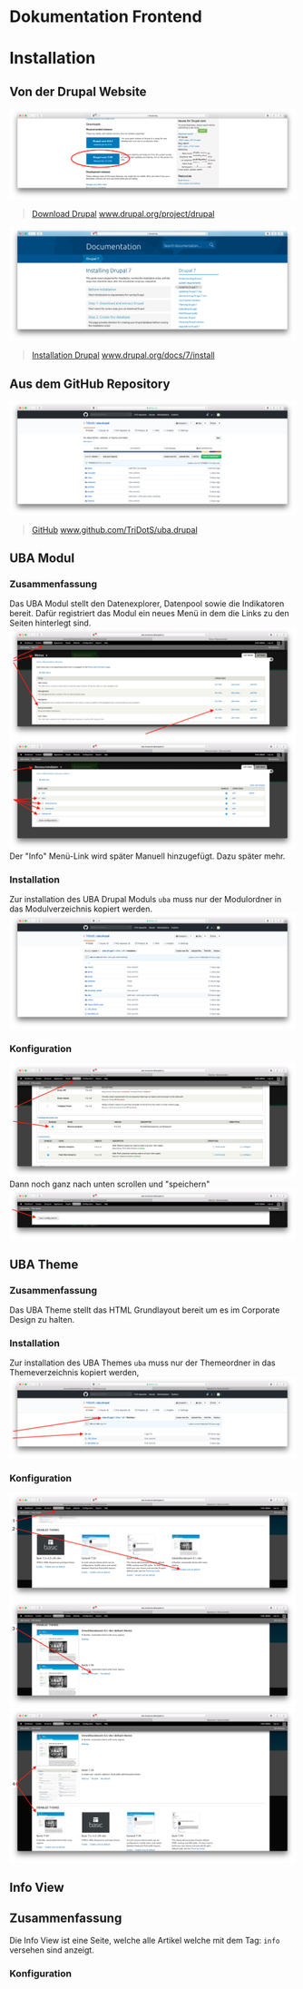 # Dokumentation Frontend

# Installation
## Von der Drupal Website

![](https://raw.githubusercontent.com/TriDotS/uba.drupal/master/doku/Bildschirmfoto%202018-06-20%20um%2011.26.26.png)
> [Download Drupal](https://www.drupal.org/project/drupal) www.drupal.org/project/drupal

![](https://raw.githubusercontent.com/TriDotS/uba.drupal/master/doku/Bildschirmfoto%202018-06-20%20um%2011.30.38.png)
>[Installation Drupal](https://www.drupal.org/docs/7/install) www.drupal.org/docs/7/install

## Aus dem GitHub Repository
![](https://raw.githubusercontent.com/TriDotS/uba.drupal/master/doku/Bildschirmfoto%202018-06-20%20um%2011.38.46.png)
>[GitHub](https://github.com/TriDotS/uba.drupal) www.github.com/TriDotS/uba.drupal


## UBA Modul

### Zusammenfassung
Das UBA Modul stellt den Datenexplorer, Datenpool sowie die Indikatoren bereit.
Dafür registriert das Modul ein neues Menü in dem die Links zu den Seiten hinterlegt sind.
![](https://raw.githubusercontent.com/TriDotS/uba.drupal/master/doku/Bildschirmfoto%202018-06-20%20um%2013.45.47.png)
![](https://github.com/TriDotS/uba.drupal/raw/master/doku/Bildschirmfoto%202018-06-20%20um%2013.45.56.png)
Der "Info" Menü-Link wird später Manuell hinzugefügt. Dazu später mehr.


### Installation
Zur installation des UBA Drupal Moduls `uba` muss nur der Modulordner in das Modulverzeichnis kopiert werden.
![](https://raw.githubusercontent.com/TriDotS/uba.drupal/master/doku/Bildschirmfoto%202018-06-20%20um%2013.35.26.png)

### Konfiguration
![](https://raw.githubusercontent.com/TriDotS/uba.drupal/master/doku/Bildschirmfoto%202018-06-20%20um%2013.37.58.png)
Dann noch ganz nach unten scrollen und "speichern"
![](https://raw.githubusercontent.com/TriDotS/uba.drupal/master/doku/Bildschirmfoto%202018-06-20%20um%2013.41.27.png)


## UBA Theme

### Zusammenfassung
Das UBA Theme stellt das HTML Grundlayout bereit um es im Corporate Design zu halten.

### Installation
Zur installation des UBA Themes `uba` muss nur der Themeordner in das Themeverzeichnis kopiert werden,
![](https://raw.githubusercontent.com/TriDotS/uba.drupal/master/doku/Bildschirmfoto%202018-06-20%20um%2013.59.00.png)

### Konfiguration
![](https://github.com/TriDotS/uba.drupal/raw/master/doku/Bildschirmfoto%202018-06-20%20um%2013.52.26.png)
![](https://github.com/TriDotS/uba.drupal/raw/master/doku/Bildschirmfoto%202018-06-20%20um%2013.52.42.png)
![](https://github.com/TriDotS/uba.drupal/raw/master/doku/Bildschirmfoto%202018-06-20%20um%2013.53.07.png)

## Info View

## Zusammenfassung
Die Info View ist eine Seite, welche alle Artikel welche mit dem Tag: `info` versehen sind anzeigt.

### Konfiguration
![]()
![]()
![]()

